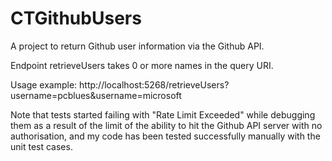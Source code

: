 # CTGithubUsers

A project to return Github user information via the Github API.

Endpoint retrieveUsers takes 0 or more names in the query URI.

Usage example: http://localhost:5268/retrieveUsers?username=pcblues&username=microsoft

Note that tests started failing with "Rate Limit Exceeded" while debugging them 
as a result of the limit of the ability to hit the Github API server with no authorisation, 
and my code has been tested successfully manually with the unit test cases.

